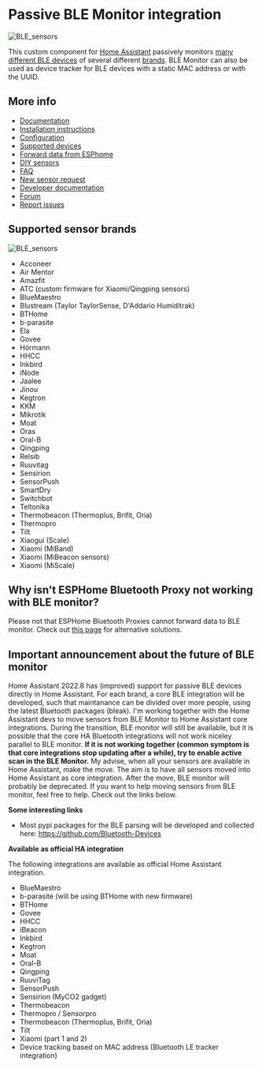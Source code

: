 # Passive BLE Monitor integration

![BLE_sensors](https://raw.githubusercontent.com/custom-components/ble_monitor/master/pictures/sensors.jpg)

This custom component for [Home Assistant](https://www.home-assistant.io) passively monitors [many different BLE devices](https://custom-components.github.io/ble_monitor/devices) of several different [brands](https://custom-components.github.io/ble_monitor/by_brand). BLE Monitor can also be used as device tracker for BLE devices with a static MAC address or with the UUID.


## More info

- [Documentation](https://custom-components.github.io/ble_monitor/#introduction)
- [Installation instructions](https://custom-components.github.io/ble_monitor/Installation)
- [Configuration](https://custom-components.github.io/ble_monitor/configuration_params)
- [Supported devices](https://custom-components.github.io/ble_monitor/devices)
- [Forward data from ESPhome](https://custom-components.github.io/ble_monitor/parse_data)
- [DIY sensors](https://custom-components.github.io/ble_monitor/bthome)
- [FAQ](https://custom-components.github.io/ble_monitor/faq)
- [New sensor request](https://custom-components.github.io/ble_monitor/sensor_request)
- [Developer documentation](https://custom-components.github.io/ble_monitor/developer_docs)
- [Forum](https://community.home-assistant.io/t/passive-ble-monitor-integration/)
- [Report issues](https://github.com/custom-components/ble_monitor/issues)


## Supported sensor brands

![BLE_sensors](https://raw.githubusercontent.com/custom-components/ble_monitor/master/pictures/sensors_2.png)

- Acconeer
- Air Mentor
- Amazfit
- ATC (custom firmware for Xiaomi/Qingping sensors)
- BlueMaestro
- Blustream (Taylor TaylorSense, D'Addario Humiditrak)
- BTHome
- b-parasite
- Ela
- Govee
- Hörmann
- HHCC
- Inkbird
- iNode
- Jaalee
- Jinou
- Kegtron
- KKM
- Mikrotik
- Moat
- Oras
- Oral-B
- Qingping
- Relsib
- Ruuvitag
- Sensirion
- SensorPush
- SmartDry
- Switchbot
- Teltonika
- Thermobeacon (Thermoplus, Brifit, Oria)
- Thermopro
- Tilt
- Xiaogui (Scale)
- Xiaomi (MiBand)
- Xiaomi (MiBeacon sensors)
- Xiaomi (MiScale)

## Why isn't ESPHome Bluetooth Proxy not working with BLE monitor?

Please not that ESPHome Bluetooth Proxies cannot forward data to BLE monitor. Check out [this page](https://custom-components.github.io/ble_monitor/parse_data) for alternative solutions.

## Important announcement about the future of BLE monitor

Home Assistant 2022.8 has (improved) support for passive BLE devices directly in Home Assistant. For each brand, a core BLE integration will be developed, such that maintanance can be divided over more people, using the latest Bluetooth packages (bleak). I'm working together with the Home Assistant devs to move sensors from BLE Monitor to Home Assistant core integrations. During the transition, BLE monitor will still be available, but it is possible that the core HA Bluetooth integrations will not work niceley parallel to BLE monitor. **If it is not working together (common symptom is that core integrations stop updating after a while), try to enable active scan in the BLE Monitor.** My advise, when all your sensors are available in Home Assistant, make the move. The aim is to have all sensors moved into Home Assistant as core integration. After the move, BLE monitor will probably be deprecated. If you want to help moving sensors from BLE monitor, feel free to help. Check out the links below.

**Some interesting links**

- Most pypi packages for the BLE parsing will be developed and collected here: https://github.com/Bluetooth-Devices

**Available as official HA integration**

The following integrations are available as official Home Assistant integration.
- BlueMaestro
- b-parasite (will be using BTHome with new firmware)
- BTHome
- Govee
- HHCC
- iBeacon
- Inkbird
- Kegtron
- Moat
- Oral-B
- Qingping
- RuuviTag
- SensorPush
- Sensirion (MyCO2 gadget)
- Thermobeacon
- Thermopro / Sensorpro
- Thermobeacon (Thermoplus, Brifit, Oria)
- Tilt
- Xiaomi (part 1 and 2)
- Device tracking based on MAC address (Bluetooth LE tracker integration)
